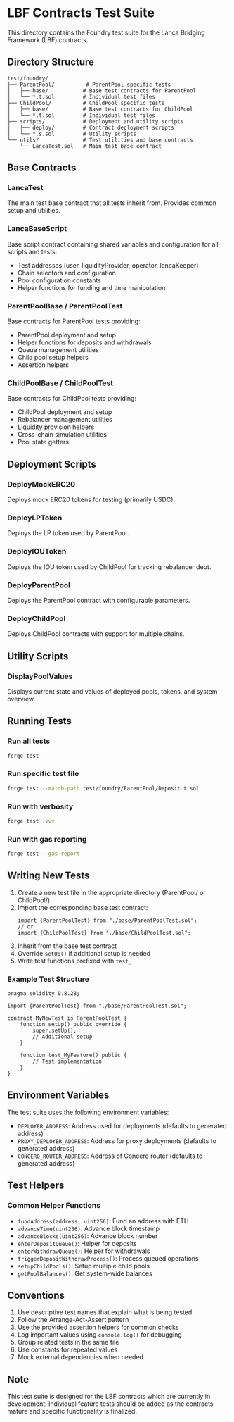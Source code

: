 # LBF Contracts Test Suite

This directory contains the Foundry test suite for the Lanca Bridging Framework (LBF) contracts.

## Directory Structure

```
test/foundry/
├── ParentPool/          # ParentPool specific tests
│   ├── base/           # Base test contracts for ParentPool
│   └── *.t.sol         # Individual test files
├── ChildPool/          # ChildPool specific tests
│   ├── base/           # Base test contracts for ChildPool
│   └── *.t.sol         # Individual test files
├── scripts/            # Deployment and utility scripts
│   ├── deploy/         # Contract deployment scripts
│   └── *.s.sol         # Utility scripts
└── utils/              # Test utilities and base contracts
    └── LancaTest.sol   # Main test base contract
```

## Base Contracts

### LancaTest
The main test base contract that all tests inherit from. Provides common setup and utilities.

### LancaBaseScript
Base script contract containing shared variables and configuration for all scripts and tests:
- Test addresses (user, liquidityProvider, operator, lancaKeeper)
- Chain selectors and configuration
- Pool configuration constants
- Helper functions for funding and time manipulation

### ParentPoolBase / ParentPoolTest
Base contracts for ParentPool tests providing:
- ParentPool deployment and setup
- Helper functions for deposits and withdrawals
- Queue management utilities
- Child pool setup helpers
- Assertion helpers

### ChildPoolBase / ChildPoolTest
Base contracts for ChildPool tests providing:
- ChildPool deployment and setup
- Rebalancer management utilities
- Liquidity provision helpers
- Cross-chain simulation utilities
- Pool state getters

## Deployment Scripts

### DeployMockERC20
Deploys mock ERC20 tokens for testing (primarily USDC).

### DeployLPToken
Deploys the LP token used by ParentPool.

### DeployIOUToken
Deploys the IOU token used by ChildPool for tracking rebalancer debt.

### DeployParentPool
Deploys the ParentPool contract with configurable parameters.

### DeployChildPool
Deploys ChildPool contracts with support for multiple chains.

## Utility Scripts

### DisplayPoolValues
Displays current state and values of deployed pools, tokens, and system overview.

## Running Tests

### Run all tests
```bash
forge test
```

### Run specific test file
```bash
forge test --match-path test/foundry/ParentPool/Deposit.t.sol
```

### Run with verbosity
```bash
forge test -vvv
```

### Run with gas reporting
```bash
forge test --gas-report
```

## Writing New Tests

1. Create a new test file in the appropriate directory (ParentPool/ or ChildPool/)
2. Import the corresponding base test contract:
   ```solidity
   import {ParentPoolTest} from "./base/ParentPoolTest.sol";
   // or
   import {ChildPoolTest} from "./base/ChildPoolTest.sol";
   ```
3. Inherit from the base test contract
4. Override `setUp()` if additional setup is needed
5. Write test functions prefixed with `test_`

### Example Test Structure
```solidity
pragma solidity 0.8.28;

import {ParentPoolTest} from "./base/ParentPoolTest.sol";

contract MyNewTest is ParentPoolTest {
    function setUp() public override {
        super.setUp();
        // Additional setup
    }

    function test_MyFeature() public {
        // Test implementation
    }
}
```

## Environment Variables

The test suite uses the following environment variables:
- `DEPLOYER_ADDRESS`: Address used for deployments (defaults to generated address)
- `PROXY_DEPLOYER_ADDRESS`: Address for proxy deployments (defaults to generated address)
- `CONCERO_ROUTER_ADDRESS`: Address of Concero router (defaults to generated address)

## Test Helpers

### Common Helper Functions
- `fundAddress(address, uint256)`: Fund an address with ETH
- `advanceTime(uint256)`: Advance block timestamp
- `advanceBlocks(uint256)`: Advance block number
- `enterDepositQueue()`: Helper for deposits
- `enterWithdrawQueue()`: Helper for withdrawals
- `triggerDepositWithdrawProcess()`: Process queued operations
- `setupChildPools()`: Setup multiple child pools
- `getPoolBalances()`: Get system-wide balances

## Conventions

1. Use descriptive test names that explain what is being tested
2. Follow the Arrange-Act-Assert pattern
3. Use the provided assertion helpers for common checks
4. Log important values using `console.log()` for debugging
5. Group related tests in the same file
6. Use constants for repeated values
7. Mock external dependencies when needed

## Note

This test suite is designed for the LBF contracts which are currently in development. Individual feature tests should be added as the contracts mature and specific functionality is finalized.